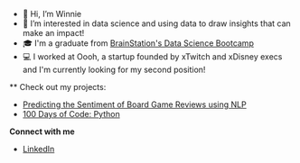 - 👋 Hi, I’m Winnie
- 👀 I’m interested in data science and using data to draw insights that can make an impact! 
- 🎓 I'm a graduate from [BrainStation's Data Science Bootcamp](https://brainstation.io/course/online/remote-data-science-bootcamp)
- 💻 I worked at Oooh, a startup founded by xTwitch and xDisney execs and I'm currently looking for my second position! 

** Check out my projects:
- [Predicting the Sentiment of Board Game Reviews using NLP](https://github.com/winniez98/boardgame_sentiment_predictor)
- [100 Days of Code: Python](https://github.com/winniez98/100-days-of-code-projects)

**Connect with me**
- [LinkedIn](https://www.linkedin.com/in/zhang-winnie/)

<!---
winniez98/winniez98 is a ✨ special ✨ repository because its `README.md` (this file) appears on your GitHub profile.
You can click the Preview link to take a look at your changes.
--->
